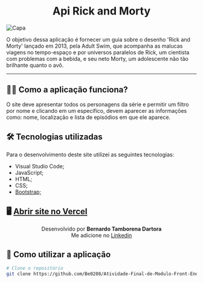 <h1 align="center">Api Rick and Morty</h1>

![Capa](https://user-images.githubusercontent.com/66806696/134559799-5c8ce36b-031d-48a1-bfb8-9616dfe9e317.png)

O objetivo dessa aplicação é fornecer um guia sobre o desenho 'Rick and Morty' lançado em 2013, pela Adult Swim, que acompanha as malucas viagens no tempo-espaço e por universos paralelos de Rick, um cientista com problemas com a bebida, e seu neto Morty, um adolescente não tão brilhante quanto o avô.

---

## 👨‍💻 Como a aplicação funciona?

O site deve apresentar todos os personagens da série e permitir um filtro por nome e clicando em um específico, devem aparecer as informações como: nome, localização e lista de episódios em que ele aparece.

## 🛠 Tecnologias utilizadas

Para o desenvolvimento deste site utilizei as seguintes tecnologias:

- Visual Studio Code;
- JavaScript;
- HTML;
- CSS;
- [Bootstrap;](https://getbootstrap.com)

## 🖥️ [Abrir site no Vercel](https://atividade-final-de-modulo-front-end-3-swart.vercel.app)

<p align= center>
Desenvolvido por <strong>Bernardo Tamborena Dartora</strong>   <br>   Me adicione no <a href="https://www.linkedin.com/in/bernardo-dartora-550376291/"target="_blank">Linkedin</a>
</p>

## 🚀 Como utilizar a aplicação

```bash
# Clone o repositório
git clone https://github.com/Be0208/Atividade-Final-de-Modulo-Front-End-3

```

